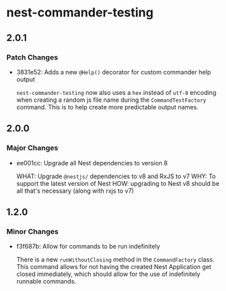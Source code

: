 # nest-commander-testing

## 2.0.1

### Patch Changes

- 3831e52: Adds a new `@Help()` decorator for custom commander help output

  `nest-commander-testing` now also uses a `hex` instead of `utf-8` encoding when creating a random js file name during the `CommandTestFactory` command. This is to help create more predictable output names.

## 2.0.0

### Major Changes

- ee001cc: Upgrade all Nest dependencies to version 8

  WHAT: Upgrade `@nestjs/` dependencies to v8 and RxJS to v7 WHY: To support the latest version of Nest HOW: upgrading to Nest v8 should be all that's necessary (along with rxjs to v7)

## 1.2.0

### Minor Changes

- f3f687b: Allow for commands to be run indefinitely

  There is a new `runWithoutClosing` method in the `CommandFactory` class. This command allows for not having the created Nest Application get closed immediately, which should allow for the use of indefinitely runnable commands.
